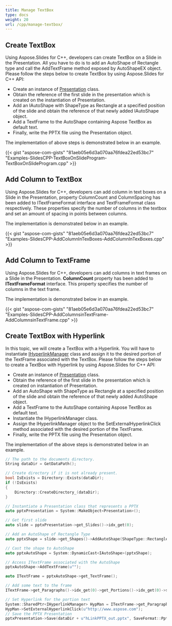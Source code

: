 ```yaml
---
title: Manage TextBox
type: docs
weight: 20
url: /cpp/manage-textbox/
---
```



## **Create TextBox**
Using Aspose.Slides for C++, developers can create TextBox on a Slide in the Presentation. All you have to do is to add an AutoShape of Rectangle type and call the AddTextFrame method exposed by AutoShapeEX object. Please follow the steps below to create TextBox by using Aspose.Slides for C++ API:

- Create an instance of [Presentation](https://apireference.aspose.com/slides/cpp/class/aspose.slides.presentation) class.
- Obtain the reference of the first slide in the presentation which is created on the instantiation of Presentation.
- Add an IAutoShape with ShapeType as Rectangle at a specified position of the slide and obtain the reference of that newly added IAutoShape object.
- Add a TextFrame to the AutoShape containing Aspose TextBox as default text.
- Finally, write the PPTX file using the Presentation object.

The implementation of above steps is demonstrated below in an example.

{{< gist "aspose-com-gists" "81aeb05e6d3a070aa76fdea22ed53bc7" "Examples-SlidesCPP-TextBoxOnSlideProgram-TextBoxOnSlideProgram.cpp" >}}


## **Add Column to TextBox**
Using Aspose.Slides for C++, developers can add column in text boxes on a Slide in the Presentation, property ColumnCount and ColumnSpacing has been added to ITextFrameFormat interface and TextFrameFormat class respectively. These properties specify the number of columns in the textbox and set an amount of spacing in points between columns.

The implementation is demonstrated below in an example.

{{< gist "aspose-com-gists" "81aeb05e6d3a070aa76fdea22ed53bc7" "Examples-SlidesCPP-AddColumnInTexBoxes-AddColumnInTexBoxes.cpp" >}}



## **Add Column to TextFrame**
Using Aspose.Slides for C++, developers can add columns in text frames on a Slide in the Presentation. **ColumnCount** property has been added to **ITextFrameFormat** interface. This property specifies the number of columns in the text frame.

The implementation is demonstrated below in an example.

{{< gist "aspose-com-gists" "81aeb05e6d3a070aa76fdea22ed53bc7" "Examples-SlidesCPP-AddColumnsinTextFrame-AddColumnsinTextFrame.cpp" >}}

## **Create TextBox with Hyperlink**
In this topic, we will create a TextBox with a Hyperlink. You will have to instantiate [IHyperlinkManager](https://apireference.aspose.com/slides/cpp/class/aspose.slides.i_hyperlink_manager) class and assign it to the desired portion of the TextFrame associated with the TextBox. Please follow the steps below to create a TextBox with Hyperlink by using Aspose.Slides for C++ API:

- Create an instance of [Presentation](https://apireference.aspose.com/slides/cpp/class/aspose.slides.presentation) class.
- Obtain the reference of the first slide in the presentation which is created on instantiation of Presentation.
- Add an AutoShape with ShapeType as Rectangle at a specified position of the slide and obtain the reference of that newly added AutoShape object.
- Add a TextFrame to the AutoShape containing Aspose TextBox as default text.
- Instantiate the IHyperlinkManager class.
- Assign the IHyperlinkManager object to the SetExternalHyperlinkClick method associated with the desired portion of the TextFrame.
- Finally, write the PPTX file using the Presentation object.

The implementation of the above steps is demonstrated below in an example.

``` cpp
// The path to the documents directory.
String dataDir = GetDataPath();

// Create directory if it is not already present.
bool IsExists = Directory::Exists(dataDir);
if (!IsExists)
{
    Directory::CreateDirectory_(dataDir);
}

// Instantiate a Presentation class that represents a PPTX
auto pptxPresentation = System::MakeObject<Presentation>();

// Get first slide
auto slide = pptxPresentation->get_Slides()->idx_get(0);

// Add an AutoShape of Rectangle Type
auto pptxShape = slide->get_Shapes()->AddAutoShape(ShapeType::Rectangle, 150.0f, 150.0f, 150.0f, 50.0f);

// Cast the shape to AutoShape
auto pptxAutoShape = System::DynamicCast<IAutoShape>(pptxShape);

// Access ITextFrame associated with the AutoShape
pptxAutoShape->AddTextFrame(u"");

auto ITextFrame = pptxAutoShape->get_TextFrame();

// Add some text to the frame
ITextFrame->get_Paragraphs()->idx_get(0)->get_Portions()->idx_get(0)->set_Text(u"Aspose.Slides");

// Set Hyperlink for the portion text
System::SharedPtr<IHyperlinkManager> HypMan = ITextFrame->get_Paragraphs()->idx_get(0)->get_Portions()->idx_get(0)->get_PortionFormat()->get_HyperlinkManager();
HypMan->SetExternalHyperlinkClick(u"http://www.aspose.com");
// Save the PPTX Presentation
pptxPresentation->Save(dataDir + u"hLinkPPTX_out.pptx", SaveFormat::Pptx);
```

